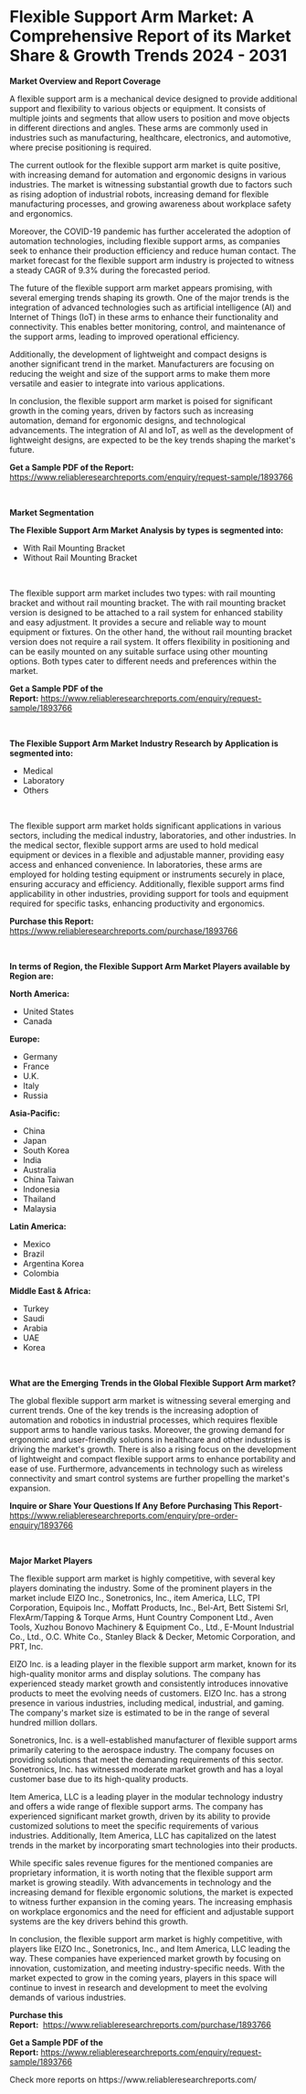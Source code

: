 <p><h1>Flexible Support Arm Market: A Comprehensive Report of its Market Share & Growth Trends 2024 - 2031</h1></p><p><strong>Market Overview and Report Coverage</strong></p>
<p><p>A flexible support arm is a mechanical device designed to provide additional support and flexibility to various objects or equipment. It consists of multiple joints and segments that allow users to position and move objects in different directions and angles. These arms are commonly used in industries such as manufacturing, healthcare, electronics, and automotive, where precise positioning is required.</p><p>The current outlook for the flexible support arm market is quite positive, with increasing demand for automation and ergonomic designs in various industries. The market is witnessing substantial growth due to factors such as rising adoption of industrial robots, increasing demand for flexible manufacturing processes, and growing awareness about workplace safety and ergonomics.</p><p>Moreover, the COVID-19 pandemic has further accelerated the adoption of automation technologies, including flexible support arms, as companies seek to enhance their production efficiency and reduce human contact. The market forecast for the flexible support arm industry is projected to witness a steady CAGR of 9.3% during the forecasted period.</p><p>The future of the flexible support arm market appears promising, with several emerging trends shaping its growth. One of the major trends is the integration of advanced technologies such as artificial intelligence (AI) and Internet of Things (IoT) in these arms to enhance their functionality and connectivity. This enables better monitoring, control, and maintenance of the support arms, leading to improved operational efficiency.</p><p>Additionally, the development of lightweight and compact designs is another significant trend in the market. Manufacturers are focusing on reducing the weight and size of the support arms to make them more versatile and easier to integrate into various applications.</p><p>In conclusion, the flexible support arm market is poised for significant growth in the coming years, driven by factors such as increasing automation, demand for ergonomic designs, and technological advancements. The integration of AI and IoT, as well as the development of lightweight designs, are expected to be the key trends shaping the market's future.</p></p>
<p><strong>Get a Sample PDF of the Report:</strong> <a href="https://www.reliableresearchreports.com/enquiry/request-sample/1893766">https://www.reliableresearchreports.com/enquiry/request-sample/1893766</a></p>
<p>&nbsp;</p>
<p><strong>Market Segmentation</strong></p>
<p><strong>The Flexible Support Arm Market Analysis by types is segmented into:</strong></p>
<p><ul><li>With Rail Mounting Bracket</li><li>Without Rail Mounting Bracket</li></ul></p>
<p>&nbsp;</p>
<p><p>The flexible support arm market includes two types: with rail mounting bracket and without rail mounting bracket. The with rail mounting bracket version is designed to be attached to a rail system for enhanced stability and easy adjustment. It provides a secure and reliable way to mount equipment or fixtures. On the other hand, the without rail mounting bracket version does not require a rail system. It offers flexibility in positioning and can be easily mounted on any suitable surface using other mounting options. Both types cater to different needs and preferences within the market.</p></p>
<p><strong>Get a Sample PDF of the Report:</strong>&nbsp;<a href="https://www.reliableresearchreports.com/enquiry/request-sample/1893766">https://www.reliableresearchreports.com/enquiry/request-sample/1893766</a></p>
<p>&nbsp;</p>
<p><strong>The Flexible Support Arm Market Industry Research by Application is segmented into:</strong></p>
<p><ul><li>Medical</li><li>Laboratory</li><li>Others</li></ul></p>
<p>&nbsp;</p>
<p><p>The flexible support arm market holds significant applications in various sectors, including the medical industry, laboratories, and other industries. In the medical sector, flexible support arms are used to hold medical equipment or devices in a flexible and adjustable manner, providing easy access and enhanced convenience. In laboratories, these arms are employed for holding testing equipment or instruments securely in place, ensuring accuracy and efficiency. Additionally, flexible support arms find applicability in other industries, providing support for tools and equipment required for specific tasks, enhancing productivity and ergonomics.</p></p>
<p><strong>Purchase this Report:</strong>&nbsp; <a href="https://www.reliableresearchreports.com/purchase/1893766">https://www.reliableresearchreports.com/purchase/1893766</a></p>
<p>&nbsp;</p>
<p><strong>In terms of Region, the Flexible Support Arm Market Players available by Region are:</strong></p>
<p>
    <p> <strong> North America: </strong>
        <ul>
            <li>United States</li>
            <li>Canada</li>
        </ul>
        </p> 
    <p> <strong> Europe: </strong>
        <ul>
            <li>Germany</li>
            <li>France</li>
            <li>U.K.</li>
            <li>Italy</li>
            <li>Russia</li>
        </ul>
        </p> 
    <p> <strong> Asia-Pacific: </strong>
        <ul>
            <li>China</li>
            <li>Japan</li>
            <li>South Korea</li>
            <li>India</li>
            <li>Australia</li>
            <li>China Taiwan</li>
            <li>Indonesia</li>
            <li>Thailand</li>
            <li>Malaysia</li>
        </ul>
        </p> 
    <p> <strong> Latin America: </strong>
        <ul>
            <li>Mexico</li>
            <li>Brazil</li>
            <li>Argentina Korea</li>
            <li>Colombia</li>
        </ul>
        </p> 
    <p> <strong> Middle East & Africa: </strong>
        <ul>
            <li>Turkey</li>
            <li>Saudi</li>
            <li>Arabia</li>
            <li>UAE</li>
            <li>Korea</li>
        </ul>
    </p>
    </p>
<p>&nbsp;</p>
<p><strong>What are the Emerging Trends in the Global Flexible Support Arm market?</strong></p>
<p><p>The global flexible support arm market is witnessing several emerging and current trends. One of the key trends is the increasing adoption of automation and robotics in industrial processes, which requires flexible support arms to handle various tasks. Moreover, the growing demand for ergonomic and user-friendly solutions in healthcare and other industries is driving the market's growth. There is also a rising focus on the development of lightweight and compact flexible support arms to enhance portability and ease of use. Furthermore, advancements in technology such as wireless connectivity and smart control systems are further propelling the market's expansion.</p></p>
<p><strong>Inquire or Share Your Questions If Any Before Purchasing This Report</strong>- <a href="https://www.reliableresearchreports.com/enquiry/pre-order-enquiry/1893766">https://www.reliableresearchreports.com/enquiry/pre-order-enquiry/1893766</a></p>
<p>&nbsp;</p>
<p><strong>Major Market Players</strong></p>
<p><p>The flexible support arm market is highly competitive, with several key players dominating the industry. Some of the prominent players in the market include EIZO Inc., Sonetronics, Inc., item America, LLC, TPI Corporation, Equipois Inc., Moffatt Products, Inc., Bel-Art, Bett Sistemi Srl, FlexArm/Tapping & Torque Arms, Hunt Country Component Ltd., Aven Tools, Xuzhou Bonovo Machinery & Equipment Co., Ltd., E-Mount Industrial Co., Ltd., O.C. White Co., Stanley Black & Decker, Metomic Corporation, and PRT, Inc.</p><p>EIZO Inc. is a leading player in the flexible support arm market, known for its high-quality monitor arms and display solutions. The company has experienced steady market growth and consistently introduces innovative products to meet the evolving needs of customers. EIZO Inc. has a strong presence in various industries, including medical, industrial, and gaming. The company's market size is estimated to be in the range of several hundred million dollars.</p><p>Sonetronics, Inc. is a well-established manufacturer of flexible support arms primarily catering to the aerospace industry. The company focuses on providing solutions that meet the demanding requirements of this sector. Sonetronics, Inc. has witnessed moderate market growth and has a loyal customer base due to its high-quality products.</p><p>Item America, LLC is a leading player in the modular technology industry and offers a wide range of flexible support arms. The company has experienced significant market growth, driven by its ability to provide customized solutions to meet the specific requirements of various industries. Additionally, Item America, LLC has capitalized on the latest trends in the market by incorporating smart technologies into their products.</p><p>While specific sales revenue figures for the mentioned companies are proprietary information, it is worth noting that the flexible support arm market is growing steadily. With advancements in technology and the increasing demand for flexible ergonomic solutions, the market is expected to witness further expansion in the coming years. The increasing emphasis on workplace ergonomics and the need for efficient and adjustable support systems are the key drivers behind this growth.</p><p>In conclusion, the flexible support arm market is highly competitive, with players like EIZO Inc., Sonetronics, Inc., and Item America, LLC leading the way. These companies have experienced market growth by focusing on innovation, customization, and meeting industry-specific needs. With the market expected to grow in the coming years, players in this space will continue to invest in research and development to meet the evolving demands of various industries.</p></p>
<p><strong>Purchase this Report:</strong>&nbsp;&nbsp;<a href="https://www.reliableresearchreports.com/purchase/1893766">https://www.reliableresearchreports.com/purchase/1893766</a></p>
<p></p>
<p><strong>Get a Sample PDF of the Report:</strong>&nbsp;<a href="https://www.reliableresearchreports.com/enquiry/request-sample/1893766">https://www.reliableresearchreports.com/enquiry/request-sample/1893766</a></p>
<p>Check more reports on https://www.reliableresearchreports.com/</p>